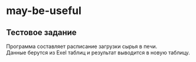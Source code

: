 # may-be-useful
## Тестовое задание
Программа составляет расписание загрузки сырья в печи.<br/> Данные берутся из Exel таблиц и результат выводится в новую таблицу.
